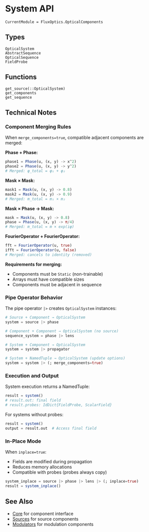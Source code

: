 # System API

```@meta
CurrentModule = FluxOptics.OpticalComponents
```

## Types

```@docs
OpticalSystem
AbstractSequence
OpticalSequence
FieldProbe
```

## Functions

```@docs
get_source(::OpticalSystem)
get_components
get_sequence
```

## Technical Notes

### Component Merging Rules

When `merge_components=true`, compatible adjacent components are merged:

**Phase + Phase:**
```julia
phase1 = Phase(u, (x, y) -> x^2)
phase2 = Phase(u, (x, y) -> y^2)
# Merged: φ_total = φ₁ + φ₂
```

**Mask × Mask:**
```julia
mask1 = Mask(u, (x, y) -> 0.8)
mask2 = Mask(u, (x, y) -> 0.9)
# Merged: m_total = m₁ × m₂
```

**Mask × Phase → Mask:**
```julia
mask = Mask(u, (x, y) -> 0.8)
phase = Phase(u, (x, y) -> π/4)
# Merged: m_total = m × exp(iφ)
```

**FourierOperator + FourierOperator:**
```julia
fft = FourierOperator(u, true)
ifft = FourierOperator(u, false)
# Merged: cancels to identity (removed)
```

**Requirements for merging:**
- Components must be `Static` (non-trainable)
- Arrays must have compatible sizes
- Components must be adjacent in sequence

### Pipe Operator Behavior

The pipe operator `|>` creates `OpticalSystem` instances:

```julia
# Source + Component → OpticalSystem
system = source |> phase

# Component + Component → OpticalSystem (no source)
sequence_system = phase |> lens

# System + Component → OpticalSystem
system = system |> propagator

# System + NamedTuple → OpticalSystem (update options)
system = system |> (; merge_components=true)
```

### Execution and Output

System execution returns a NamedTuple:
```julia
result = system()
# result.out: final field
# result.probes: IdDict{FieldProbe, ScalarField}
```

For systems without probes:
```julia
result = system()
output = result.out  # Access final field
```

### In-Place Mode

When `inplace=true`:
- Fields are modified during propagation
- Reduces memory allocations
- Compatible with probes (probes always copy)

```julia
system_inplace = source |> phase |> lens |> (; inplace=true)
result = system_inplace()
```

## See Also

- [Core](../core/index.md) for component interface
- [Sources](../sources/index.md) for source components
- [Modulators](../modulators/index.md) for modulation components
